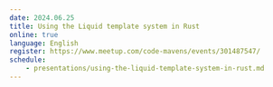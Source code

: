 ```yaml
---
date: 2024.06.25
title: Using the Liquid template system in Rust
online: true
language: English
register: https://www.meetup.com/code-mavens/events/301487547/
schedule:
    - presentations/using-the-liquid-template-system-in-rust.md
---
```



